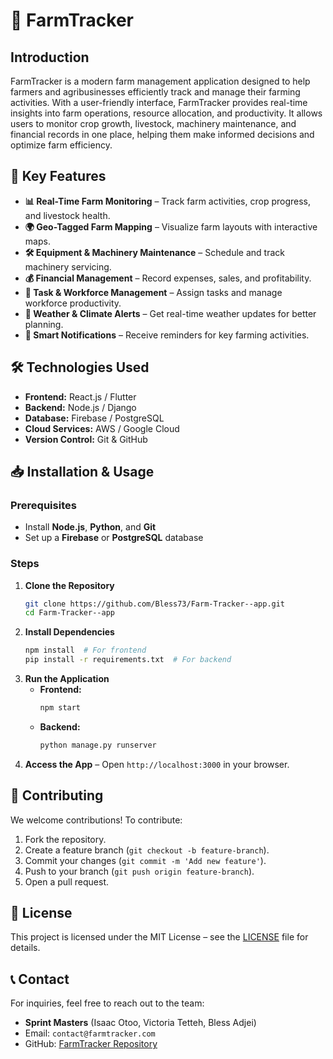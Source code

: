 # 🌾 FarmTracker

##  Introduction
FarmTracker is a modern farm management application designed to help farmers and agribusinesses efficiently track and manage their farming activities. With a user-friendly interface, FarmTracker provides real-time insights into farm operations, resource allocation, and productivity. It allows users to monitor crop growth, livestock, machinery maintenance, and financial records in one place, helping them make informed decisions and optimize farm efficiency.

## 🚀 Key Features
- **📊 Real-Time Farm Monitoring** – Track farm activities, crop progress, and livestock health.
- **🌍 Geo-Tagged Farm Mapping** – Visualize farm layouts with interactive maps.
- **🛠️ Equipment & Machinery Maintenance** – Schedule and track machinery servicing.
- **💰 Financial Management** – Record expenses, sales, and profitability.
- **📅 Task & Workforce Management** – Assign tasks and manage workforce productivity.
- **📡 Weather & Climate Alerts** – Get real-time weather updates for better planning.
- **🔔 Smart Notifications** – Receive reminders for key farming activities.

## 🛠️ Technologies Used
- **Frontend:** React.js / Flutter
- **Backend:** Node.js / Django
- **Database:** Firebase / PostgreSQL
- **Cloud Services:** AWS / Google Cloud
- **Version Control:** Git & GitHub

## 📥 Installation & Usage

### Prerequisites
- Install **Node.js**, **Python**, and **Git**
- Set up a **Firebase** or **PostgreSQL** database

### Steps
1. **Clone the Repository**
   ```bash
   git clone https://github.com/Bless73/Farm-Tracker--app.git
   cd Farm-Tracker--app
   ```
2. **Install Dependencies**
   ```bash
   npm install  # For frontend
   pip install -r requirements.txt  # For backend
   ```
3. **Run the Application**
   - **Frontend:**  
     ```bash
     npm start
     ```
   - **Backend:**  
     ```bash
     python manage.py runserver
     ```
4. **Access the App** – Open `http://localhost:3000` in your browser.

## 🤝 Contributing
We welcome contributions! To contribute:
1. Fork the repository.
2. Create a feature branch (`git checkout -b feature-branch`).
3. Commit your changes (`git commit -m 'Add new feature'`).
4. Push to your branch (`git push origin feature-branch`).
5. Open a pull request.

## 📜 License
This project is licensed under the MIT License – see the [LICENSE](LICENSE) file for details.

## 📞 Contact
For inquiries, feel free to reach out to the team:
- **Sprint Masters** (Isaac Otoo, Victoria Tetteh, Bless Adjei)
- Email: `contact@farmtracker.com`
- GitHub: [FarmTracker Repository](https://github.com/Bless73/Farm-Tracker--app)
